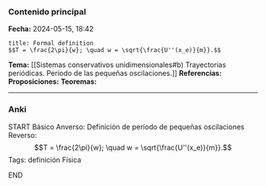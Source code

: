 ### Contenido principal

**Fecha:** 2024-05-15, 18:42

```ad-formal
title: Formal definition
$$T = \frac{2\pi}{w}; \quad w = \sqrt{\frac{U''(x_e)}{m}}.$$
```

**Tema:** [[Sistemas conservativos unidimensionales#b) Trayectorias periódicas. Periodo de las pequeñas oscilaciones.]]
**Referencias:**
**Proposiciones:**
**Teoremas:**

---
### Anki

START
Básico
Anverso: Definición de período de pequeñas oscilaciones
Reverso: $$T = \frac{2\pi}{w}; \quad w = \sqrt{\frac{U''(x_e)}{m}}.$$
Tags: definición Física
<!--ID: 1718442849555-->
END